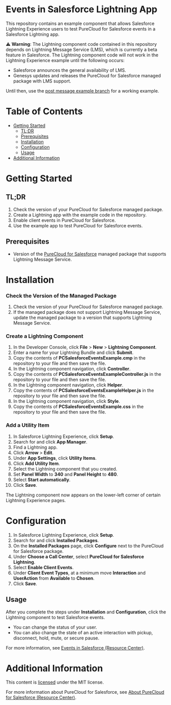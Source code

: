 # Events in Salesforce Lightning App
This repository contains an example component that allows Salesforce Lightning Experience users to test PureCloud for Salesforce events in a Salesforce Lightning app.

:warning: **Warning**: The Lightning component code contained in this repository depends on Lightning Message Service (LMS), which is currently a beta feature in Salesforce. The Lightning component code will not work in the Lightning Experience example until the following occurs:
 
* Salesforce announces the general availability of LMS.
* Genesys updates and releases the PureCloud for Salesforce managed package with LMS support.
 
Until then, use the [post message example branch]( https://github.com/MyPureCloud/purecloud-for-salesforce-examples/tree/post-message-example/src/Lightning%20Experience/events-in-salesforce) for a working example.

# Table of Contents

* [Getting Started](#getting-started)
  * [TL;DR](#tldr)
  * [Prerequisites](#prerequisites)
  * [Installation](#installation)
  * [Configuration](#configuration)
  * [Usage](#usage)
* [Additional Information](#additional-information)

# Getting Started

## TL;DR

1. Check the version of your PureCloud for Salesforce managed package.
2. Create a Lightning app with the example code in the repository.
3. Enable client events in PureCloud for Salesforce.
4. Use the example app to test PureCloud for Salesforce events.

## Prerequisites

* Version of the [PureCloud for Salesforce](https://appexchange.salesforce.com/appxListingDetail?listingId=a0N30000000pvMdEAI) managed package that supports Lightning Message Service.
 

# Installation

### Check the Version of the Managed Package

1. Check the version of your PureCloud for Salesforce managed package.
2. If the managed package does not support Lightning Message Service, update the managed package to a version that supports Lightning Message Service.

### Create a Lightning Component
1. In the Developer Console, click **File** > **New** > **Lightning Component**.
2. Enter a name for your Lightning Bundle and click **Submit**.
3. Copy the contents of **PCSalesforceEventsExample.cmp** in the repository to your file and then save the file.
4. In the Lightning component navigation, click **Controller**.
5. Copy the contents of **PCSalesforceEventsExampleController.js** in the repository to your file and then save the file.
6. In the Lightning component navigation, click **Helper**.
7. Copy the contents of **PCSalesforceEventsExampleHelper.js** in the repository to your file and then save the file.
8. In the Lightning component navigation, click **Style**.
9. Copy the contents of **PCSalesforceEventsExample.css** in the repository to your file and then save the file.

### Add a Utility Item

1. In Salesforce Lightning Experience, click **Setup**.
2. Search for and click **App Manager**.
3. Find a Lightning app.
4. Click **Arrow** > **Edit**.  
5. Under **App Settings**, click **Utility Items**.
6. Click **Add Utility Item**.
7. Select the Lightning component that you created.
8. Set **Panel Width** to **340** and **Panel Height** to **480**.
9. Select **Start automatically**.
10. Click **Save**.

The Lightning component now appears on the lower-left corner of certain Lightning Experience pages.

# Configuration

1. In Salesforce Lightning Experience, click **Setup**.
2. Search for and click **Installed Packages**.
3. On the **Installed Packages** page, click **Configure** next to the PureCloud for Salesforce package.
4. Under **Choose a Call Center**, select **PureCloud for Salesforce Lightning**.
5. Select **Enable Client Events**.
6. Under **Client Event Types**, at a minimum move **Interaction** and **UserAction** from **Available** to **Chosen**.
7. Click **Save**.

## Usage

After you complete the steps under **Installation** and **Configuration**, click the Lightning component to test Salesforce events.

* You can change the status of your user.
* You can also change the state of an active interaction with pickup, disconnect, hold, mute, or secure pause.

For more information, see [Events in Salesforce (Resource Center)](https://help.mypurecloud.com/?p=77239).

# Additional Information

This content is [licensed](LICENSE) under the MIT license.

For more information about PureCloud for Salesforce, see [About PureCloud for Salesforce (Resource Center)](https://help.mypurecloud.com/?p=65221).
